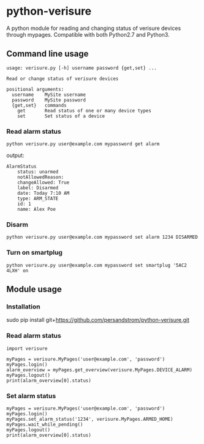 # python-verisure
A python module for reading and changing status of verisure devices through mypages. Compatible with both Python2.7 and Python3.


## Command line usage

```
usage: verisure.py [-h] username password {get,set} ...

Read or change status of verisure devices

positional arguments:
  username    MySite username
  password    MySite password
  {get,set}   commands
    get       Read status of one or many device types
    set       Set status of a device
```

### Read alarm status

``` python verisure.py user@example.com mypassword get alarm ```

output:

```
AlarmStatus
	status: unarmed
	notAllowedReason: 
	changeAllowed: True
	label: Disarmed
	date: Today 7:10 AM
	type: ARM_STATE
	id: 1
	name: Alex Poe
```

### Disarm

``` python verisure.py user@example.com mypassword set alarm 1234 DISARMED ```

### Turn on smartplug 

``` python verisure.py user@example.com mypassword set smartplug '5AC2 4LXH' on ```

## Module usage

### Installation
sudo pip install git+https://github.com/persandstrom/python-verisure.git


### Read alarm status
```
import verisure

myPages = verisure.MyPages('user@example.com', 'password')
myPages.login()
alarm_overview = myPages.get_overview(verisure.MyPages.DEVICE_ALARM)
myPages.logout()
print(alarm_overview[0].status)
```

### Set alarm status
```
myPages = verisure.MyPages('user@example.com', 'password')
myPages.login()
myPages.set_alarm_status('1234', verisure.MyPages.ARMED_HOME)
myPages.wait_while_pending()
myPages.logout()
print(alarm_overview[0].status)
```
